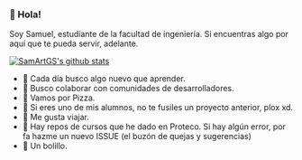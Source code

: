 ### 🐶 Hola!

Soy Samuel, estudiante de la facultad de ingeniería. Si encuentras algo por aquí que te pueda servir, adelante.

[![SamArtGS's github stats](https://github-readme-stats.vercel.app/api?username=samartgs&show_icons=true&count_private=true&show_icons=true)](https://github.com/anuraghazra/github-readme-stats)


- 🔭 Cada día busco algo nuevo que aprender.
- 👀 Busco colaborar con comunidades de desarrolladores.
- 🍕 Vamos por Pizza.
- 🤡  Si eres uno de mis alumnos, no te fusiles un proyecto anterior, plox xd. 
- 🚗 Me gusta viajar.
- 👀 Hay repos de cursos que he dado en Proteco. Si hay algún error, por fa hazme un nuevo ISSUE (el buzón de quejas y sugerencias)
- 🥖 Un bolillo.


